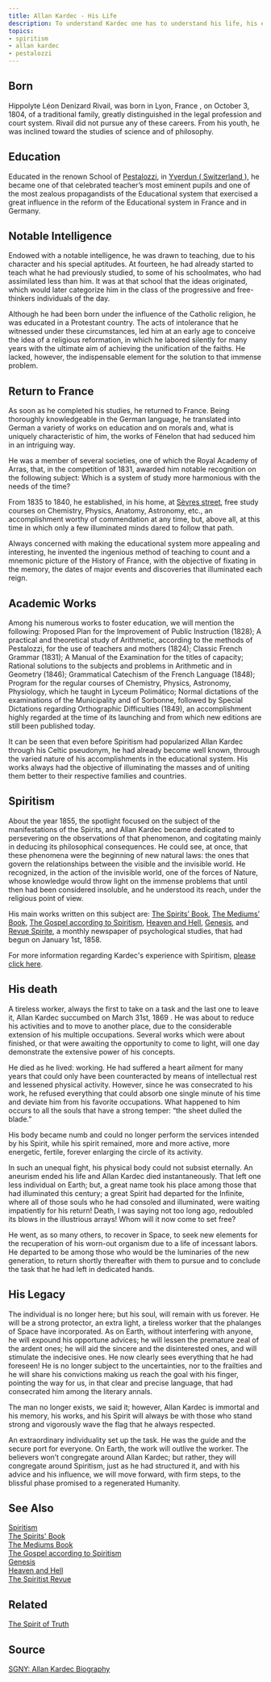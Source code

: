 ```yaml
---
title: Allan Kardec - His Life
description: To understand Kardec one has to understand his life, his education and his academics and spiritists works.
topics:
- spiritism
- allan kardec
- pestalozzi
---
```



## Born
Hippolyte Léon Denizard Rivail, was born in Lyon, France , on October 3, 1804, of a traditional family, 
greatly distinguished in the legal profession and court system. Rivail did not pursue any of these careers. 
From his youth, he was inclined toward the studies of science and of philosophy.

## Education
Educated in the renown School of [Pestalozzi](../johann-pestalozzi), in 
[Yverdun ( Switzerland )](https://www.yverdon-les-bains.ch/), he became one of that celebrated 
teacher’s most eminent pupils and one of the most zealous propagandists of the Educational system that exercised a 
great influence in the reform of the Educational system in France and in Germany.

## Notable Intelligence
Endowed with a notable intelligence, he was drawn to teaching, due to his character and his special aptitudes. 
At fourteen, he had already started to teach what he had previously studied, to some of his schoolmates, 
who had assimilated less than him. It was at that school that the ideas originated, which would later 
categorize him in the class of the progressive and free-thinkers individuals of the day.

Although he had been born under the influence of the Catholic religion, he was educated in a Protestant country. 
The acts of intolerance that he witnessed under these circumstances, led him at an early age to conceive the 
idea of a religious reformation, in which he labored silently for many years with the ultimate aim of achieving 
the unification of the faiths. He lacked, however, the indispensable element for the solution to that immense problem.

## Return to France
As soon as he completed his studies, he returned to France. Being thoroughly knowledgeable in the German language, 
he translated into German a variety of works on education and on morals and, what is uniquely characteristic of him, 
the works of Fénelon that had seduced him in an intriguing way.

He was a member of several societies, one of which the Royal Academy of Arras, that, in the competition of 1831, 
awarded him notable recognition on the following subject: Which is a system of study more harmonious with the 
needs of the time?

From 1835 to 1840, he established, in his home, at [Sèvres street](https://fr.wikipedia.org/wiki/Rue_de_S%C3%A8vres), 
free study courses on Chemistry, Physics, Anatomy, Astronomy, etc., an accomplishment worthy of commendation at 
any time, but, above all, at this time in which only a few illuminated minds dared to follow that path.

Always concerned with making the educational system more appealing and interesting, he invented the ingenious method 
of teaching to count and a mnemonic picture of the History of France, with the objective of fixating in the memory, 
the dates of major events and discoveries that illuminated each reign.

## Academic Works
Among his numerous works to foster education, we will mention the following: Proposed Plan for the Improvement of Public Instruction (1828); A practical and theoretical study of Arithmetic, according to the methods of Pestalozzi, for the use of teachers and mothers (1824); Classic French Grammar (1831); A Manual of the Examination for the titles of capacity; Rational solutions to the subjects and problems in Arithmetic and in Geometry (1846); Grammatical Catechism of the French Language (1848); Program for the regular courses of Chemistry, Physics, Astronomy, Physiology, which he taught in Lyceum Polimático; Normal dictations of the examinations of the Municipality and of Sorbonne, followed by Special Dictations regarding Orthographic Difficulties (1849), an accomplishment highly regarded at the time of its launching and from which new editions are still been published today.

It can be seen that even before Spiritism had popularized Allan Kardec through his Celtic pseudonym, he had already become well known, through the varied nature of his accomplishments in the educational system. His works always had the objective of illuminating the masses and of uniting them better to their respective families and countries.

## Spiritism
About the year 1855, the spotlight focused on the subject of the manifestations of the Spirits, and Allan Kardec became dedicated to persevering on the observations of that phenomenon, and cogitating mainly in deducing its philosophical consequences. He could see, at once, that these phenomena were the beginning of new natural laws: the ones that govern the relationships between the visible and the invisible world. He recognized, in the action of the invisible world, one of the forces of Nature, whose knowledge would throw light on the immense problems that until then had been considered insoluble, and he understood its reach, under the religious point of view.

His main works written on this subject are: [The Spirits’ Book](/books/spirits-book), [The Mediums’ Book](/books/mediums-book), 
[The Gospel according to Spiritism](/books/gospel-according-spiritism), [Heaven and Hell](/books/heaven-and-hell), 
[Genesis](/books/genesis), and [Revue Spirite](/books/revue-spirit), a monthly newspaper of psychological studies, that had begun on January 1st, 1858. 

For more information regarding Kardec's experience with Spiritism, [please click here](../spiritism).

## His death
A tireless worker, always the first to take on a task and the last one to leave it, Allan Kardec succumbed on March 31st, 1869 . He was about to reduce his activities and to move to another place, due to the considerable extension of his multiple occupations. Several works which were about finished, or that were awaiting the opportunity to come to light, will one day demonstrate the extensive power of his concepts.

He died as he lived: working. He had suffered a heart ailment for many years that could only have been counteracted by means of intellectual rest and lessened physical activity. However, since he was consecrated to his work, he refused everything that could absorb one single minute of his time and deviate him from his favorite occupations. What happened to him occurs to all the souls that have a strong temper: “the sheet dulled the blade.”

His body became numb and could no longer perform the services intended by his Spirit, while his spirit remained, more and more active, more energetic, fertile, forever enlarging the circle of its activity.

In such an unequal fight, his physical body could not subsist eternally. An aneurism ended his life and Allan Kardec died instantaneously. That left one less individual on Earth; but, a great name took his place among those that had illuminated this century; a great Spirit had departed for the Infinite, where all of those souls who he had consoled and illuminated, were waiting impatiently for his return! Death, I was saying not too long ago, redoubled its blows in the illustrious arrays! Whom will it now come to set free?

He went, as so many others, to recover in Space, to seek new elements for the recuperation of his worn-out organism due to a life of incessant labors. He departed to be among those who would be the luminaries of the new generation, to return shortly thereafter with them to pursue and to conclude the task that he had left in dedicated hands.

## His Legacy
The individual is no longer here; but his soul, will remain with us forever. He will be a strong protector, an extra light, a tireless worker that the phalanges of Space have incorporated. As on Earth, without interfering with anyone, he will expound his opportune advices; he will lessen the premature zeal of the ardent ones; he will aid the sincere and the disinterested ones, and will stimulate the indecisive ones. He now clearly sees everything that he had foreseen! He is no longer subject to the uncertainties, nor to the frailties and he will share his convictions making us reach the goal with his finger, pointing the way for us, in that clear and precise language, that had consecrated him among the literary annals.

The man no longer exists, we said it; however, Allan Kardec is immortal and his memory, his works, and his Spirit will always be with those who stand strong and vigorously wave the flag that he always respected.

An extraordinary individuality set up the task. He was the guide and the secure port for everyone. On Earth, the work will outlive the worker. The believers won’t congregate around Allan Kardec; but rather, they will congregate around Spiritism, just as he had structured it, and with his advice and his influence, we will move forward, with firm steps, to the blissful phase promised to a regenerated Humanity.

## See Also
[Spiritism](/spiritism)  
[The Spirits' Book](/books/spirits-book)  
[The Mediums Book](/books/mediums-book)  
[The Gospel according to Spiritism](/books/gospel-according-spiritism)  
[Genesis](/books/genesis)  
[Heaven and Hell](/books/heaven-and-hell)  
[The Spiritist Revue](/books/spiritist-revue)  

## Related
[The Spirit of Truth](/about/the-spirit-of-truth)  

## Source
[SGNY: Allan Kardec Biography](https://www.sgny.org/biographies/allan-kardec/)


